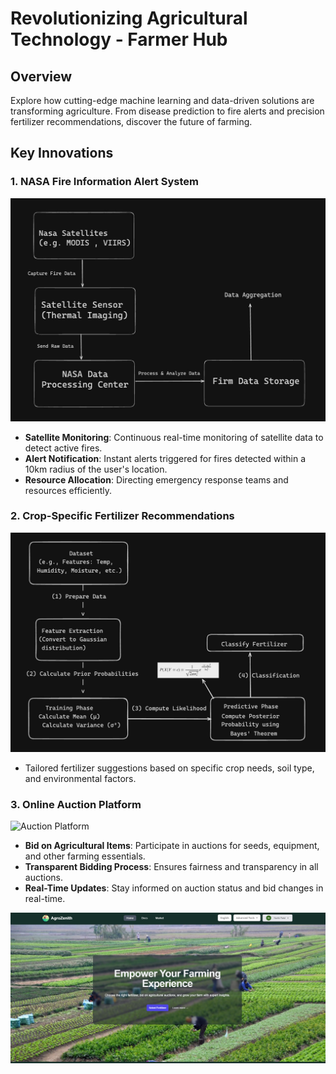 # Revolutionizing Agricultural Technology - Farmer Hub

## Overview
Explore how cutting-edge machine learning and data-driven solutions are transforming agriculture. From disease prediction to fire alerts and precision fertilizer recommendations, discover the future of farming.

## Key Innovations

### 1. NASA Fire Information Alert System

![Satellite Monitoring](./asset/Fire.jpg)
- **Satellite Monitoring**: Continuous real-time monitoring of satellite data to detect active fires.
- **Alert Notification**: Instant alerts triggered for fires detected within a 10km radius of the user's location.
- **Resource Allocation**: Directing emergency response teams and resources efficiently.

### 2. Crop-Specific Fertilizer Recommendations

![Fertilizer Recommendations](./asset/fertilizer.jpg)
- Tailored fertilizer suggestions based on specific crop needs, soil type, and environmental factors.

### 3. Online Auction Platform

![Auction Platform](./images/auction-platform.jpg)
- **Bid on Agricultural Items**: Participate in auctions for seeds, equipment, and other farming essentials.
- **Transparent Bidding Process**: Ensures fairness and transparency in all auctions.
- **Real-Time Updates**: Stay informed on auction status and bid changes in real-time.

![Websit photos](./asset/Home_page.png)

